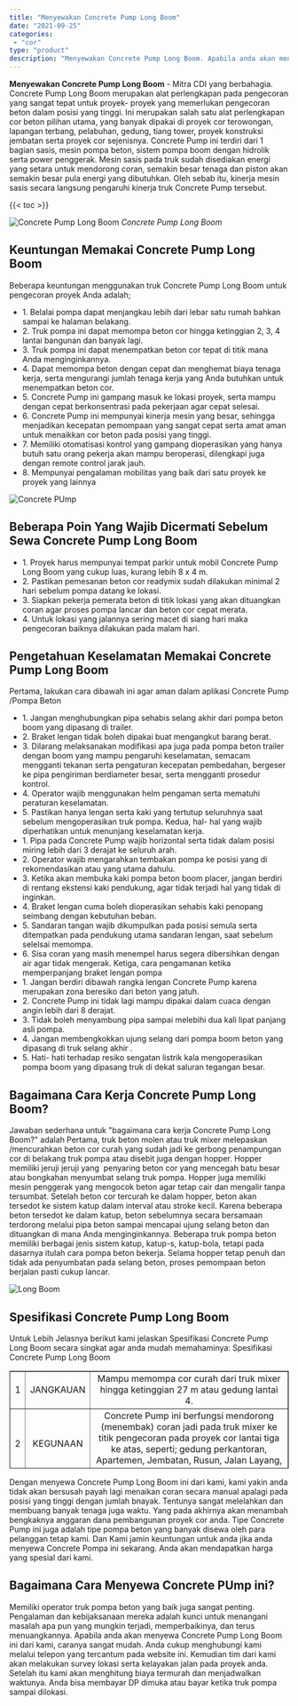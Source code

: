 ```yaml
---
title: "Menyewakan Concrete Pump Long Boom"
date: "2021-09-25"
categories:
 - "cor"
type: "product"
description: "Menyewakan Concrete Pump Long Boom. Apabila anda akan menyewa Concrete Pump Long Boom ini dari kami, caranya sangat mudah. Anda cukup menghubungi kami melal..."
---
```


**Menyewakan Concrete Pump Long Boom** - Mitra CDI yang berbahagia. Concrete Pump Long Boom merupakan alat perlengkapan pada pengecoran yang sangat tepat untuk proyek- proyek yang memerlukan pengecoran beton dalam posisi yang tinggi. Ini merupakan salah satu alat perlengkapan cor beton pilihan utama, yang banyak dipakai di proyek cor terowongan, lapangan terbang, pelabuhan, gedung, tiang tower, proyek konstruksi jembatan serta proyek cor sejenisnya. Concrete Pump ini terdiri dari 1 bagian sasis, mesin pompa beton, sistem pompa boom dengan hidrolik serta power penggerak. Mesin sasis pada truk sudah disediakan energi yang setara untuk mendorong coran, semakin besar tenaga dan piston akan semakin besar pula energi yang dibutuhkan. Oleh sebab itu, kinerja mesin sasis secara langsung pengaruhi kinerja truk Concrete Pump tersebut.

{{< toc >}}

![Concrete Pump Long Boom](/images/product/pompa-long-boom.jpg)
*Concrete Pump Long Boom*

 ## Keuntungan Memakai Concrete Pump Long Boom

Beberapa keuntungan menggunakan truk Concrete Pump Long Boom untuk pengecoran proyek Anda adalah;
- 1\. Belalai pompa dapat menjangkau lebih dari lebar satu rumah bahkan sampai ke halaman belakang.
- 2\. Truk pompa ini dapat memompa beton cor hingga ketinggian 2, 3, 4 lantai bangunan dan banyak lagi.
- 3\. Truk pompa ini dapat menempatkan beton cor tepat di titik mana Anda menginginkannya.
- 4\. Dapat memompa beton dengan cepat dan menghemat biaya tenaga kerja, serta mengurangi jumlah tenaga kerja yang Anda butuhkan untuk menempatkan beton cor.
- 5\. Concrete Pump ini gampang masuk ke lokasi proyek, serta mampu dengan cepat berkonsentrasi pada pekerjaan agar cepat selesai.
- 6\. Concrete Pump ini mempunyai kinerja mesin yang besar, sehingga menjadikan kecepatan pemompaan yang sangat cepat serta amat aman untuk menaikkan cor beton pada posisi yang tinggi.
- 7\. Memiliki otomatisasi kontrol yang gampang dioperasikan yang hanya butuh satu orang pekerja akan mampu beroperasi, dilengkapi juga dengan remote control jarak jauh.
- 8\. Mempunyai pengalaman mobilitas yang baik dari satu proyek ke proyek yang lainnya

![Concrete PUmp](/images/product/concrete-pump-long-boom-1.jpg)

 ## Beberapa Poin Yang Wajib Dicermati Sebelum Sewa Concrete Pump Long Boom

- 1\. Proyek harus mempunyai tempat parkir untuk mobil Concrete Pump Long Boom yang cukup luas, kurang lebih 8 x 4 m.
- 2\. Pastikan pemesanan beton cor readymix sudah dilakukan minimal 2 hari sebelum pompa datang ke lokasi.
- 3\. Siapkan pekerja pemerata beton di titik lokasi yang akan dituangkan coran agar proses pompa lancar dan beton cor cepat merata.
- 4\. Untuk lokasi yang jalannya sering macet di siang hari maka pengecoran baiknya dilakukan pada malam hari.

 ## Pengetahuan Keselamatan Memakai Concrete Pump Long Boom

Pertama, lakukan cara dibawah ini agar aman dalam aplikasi Concrete Pump /Pompa Beton
- 1\. Jangan menghubungkan pipa sehabis selang akhir dari pompa beton boom yang dipasang di trailer.
- 2\. Braket lengan tidak boleh dipakai buat mengangkut barang berat.
- 3\. Dilarang melaksanakan modifikasi apa juga pada pompa beton trailer dengan boom yang mampu pengaruhi keselamatan, semacam mengganti tekanan serta pengaturan kecepatan pembedahan, bergeser ke pipa pengiriman berdiameter besar, serta mengganti prosedur kontrol.
- 4\. Operator wajib menggunakan helm pengaman serta mematuhi peraturan keselamatan.
- 5\. Pastikan hanya lengan serta kaki yang tertutup seluruhnya saat sebelum mengoperasikan truk pompa.
Kedua, hal- hal yang wajib diperhatikan untuk menunjang keselamatan kerja.
- 1\. Pipa pada Concrete Pump wajib horizontal serta tidak dalam posisi miring lebih dari 3 derajat ke seluruh arah.
- 2\. Operator wajib mengarahkan tembakan pompa ke posisi yang di rekomendasikan atau yang utama dahulu.
- 3\. Ketika akan membuka kaki pompa beton boom placer, jangan berdiri di rentang ekstensi kaki pendukung, agar tidak terjadi hal yang tidak di inginkan.
- 4\. Braket lengan cuma boleh dioperasikan sehabis kaki penopang seimbang dengan kebutuhan beban.
- 5\. Sandaran tangan wajib dikumpulkan pada posisi semula serta ditempatkan pada pendukung utama sandaran lengan, saat sebelum selelsai memompa.
- 6\. Sisa coran yang masih menempel harus segera dibersihkan dengan  air agar tidak mengerak.
Ketiga, cara pengamanan ketika memperpanjang braket lengan pompa
- 1\. Jangan berdiri dibawah rangka lengan Concrete Pump karena merupakan zona beresiko dari beton yang jatuh.
- 2\. Concrete Pump ini tidak lagi mampu dipakai dalam cuaca dengan angin lebih dari 8 derajat.
- 3\. Tidak boleh menyambung pipa sampai melebihi dua kali lipat panjang asli pompa.
- 4\. Jangan membengkokkan ujung selang dari pompa boom beton yang dipasang di truk selang akhir .
- 5\. Hati- hati terhadap resiko sengatan listrik kala mengoperasikan pompa boom yang dipasang truk di dekat saluran tegangan besar.

 ## Bagaimana Cara Kerja Concrete Pump Long Boom?

Jawaban sederhana untuk "bagaimana cara kerja Concrete Pump Long Boom?" adalah Pertama, truk beton molen atau truk mixer melepaskan /mencurahkan beton cor curah yang sudah jadi ke gerbong penampungan cor di belakang truk pompa atau disebit juga dengan hopper. Hopper memiliki jeruji jeruji yang  penyaring beton cor yang mencegah batu besar atau bongkahan menyumbat selang truk pompa. Hopper juga memiliki mesin penggerak yang mengocok beton agar tetap cair dan mengalir tanpa tersumbat.
Setelah beton cor tercurah ke dalam hopper, beton akan tersedot ke sistem katup dalam interval atau stroke kecil. Karena beberapa beton tersedot ke dalam katup, beton sebelumnya secara bersamaan terdorong melalui pipa beton sampai mencapai ujung selang beton dan dituangkan di mana Anda menginginkannya.
Beberapa truk pompa beton memiliki berbagai jenis sistem katup, katup-s, katup-bola, tetapi pada dasarnya itulah cara pompa beton bekerja. Selama hopper tetap penuh dan tidak ada penyumbatan pada selang beton, proses pemompaan beton berjalan pasti cukup lancar.

![Long Boom](/images/product/concrete-15.jpg)

 ## Spesifikasi Concrete Pump Long Boom

Untuk Lebih Jelasnya berikut kami jelaskan Spesifikasi Concrete Pump Long Boom secara singkat agar anda mudah memahaminya:
Spesifikasi Concrete Pump Long Boom
<table style="text-align: center; height: 176px;" border="1" width="100%" cellspacing="0" cellpadding="3"><tbody><tr><td>1</td><td><span>JANGKAUAN</span></td><td><span>Mampu memompa cor curah dari truk mixer hingga ketinggian 27 m atau gedung lantai 4.</span></td></tr><tr><td>2</td><td><span>KEGUNAAN</span></td><td><span>Concrete Pump&nbsp;<span>ini berfungsi mendorong (menembak) coran jadi pada truk mixer ke titik pengecoran pada proyek cor lantai tiga ke atas, seperti; gedung perkantoran, Apartemen, Jembatan, Rusun, Jalan Layang, Mall dan bangunan sejenis lainnya</span>.</span></td></tr></tbody></table>
Dengan menyewa Concrete Pump Long Boom ini dari kami, kami yakin anda tidak akan bersusah payah lagi menaikan coran secara manual apalagi pada posisi yang tinggi dengan jumlah bnayak. Tentunya sangat melelahkan dan membuang banyak tenaga juga waktu. Yang pada akhirnya akan menambah bengkaknya anggaran dana pembangunan proyek cor anda.
Tipe Concrete Pump ini juga adalah tipe pompa beton yang banyak disewa oleh para pelanggan tetap kami. Dan Kami jamin keuntungan untuk anda jika anda menyewa Concrete Pompa ini sekarang. Anda akan mendapatkan harga yang spesial dari kami.

 ## Bagaimana Cara Menyewa Concrete PUmp ini?

Memiliki operator truk pompa beton yang baik juga sangat penting. Pengalaman dan kebijaksanaan mereka adalah kunci untuk menangani masalah apa pun yang mungkin terjadi, memperbaikinya, dan terus menuangkannya.
Apabila anda akan menyewa Concrete Pump Long Boom ini dari kami, caranya sangat mudah. Anda cukup menghubungi kami melalui telepon yang tercantum pada website ini. Kemudian tim dari kami akan melakukan survey lokasi serta kelayakan jalan pada proyek anda. Setelah itu kami akan menghitung biaya termurah dan menjadwalkan waktunya. Anda bisa membayar DP dimuka atau bayar ketika truk pompa sampai dilokasi.
